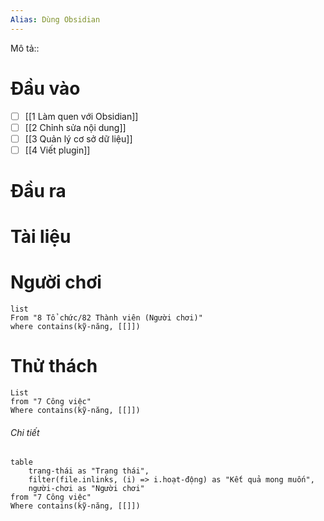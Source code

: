 ```yaml
---
Alias: Dùng Obsidian
---
```

Mô tả::
# Đầu vào
- [ ] [[1 Làm quen với Obsidian]]
- [ ] [[2 Chỉnh sửa nội dung]]
- [ ] [[3 Quản lý cơ sở dữ liệu]]
- [ ] [[4 Viết plugin]]
# Đầu ra
# Tài liệu

# Người chơi
```dataview
list
From "8 Tổ chức/82 Thành viên (Người chơi)" 
where contains(kỹ-năng, [[]])
```

# Thử thách
```dataview 
List
from "7 Công việc"
Where contains(kỹ-năng, [[]])
```
###### Chi tiết
```dataview
table 
	trạng-thái as "Trạng thái", 
	filter(file.inlinks, (i) => i.hoạt-động) as "Kết quả mong muốn",
	người-chơi as "Người chơi"
from "7 Công việc"
Where contains(kỹ-năng, [[]])
```

